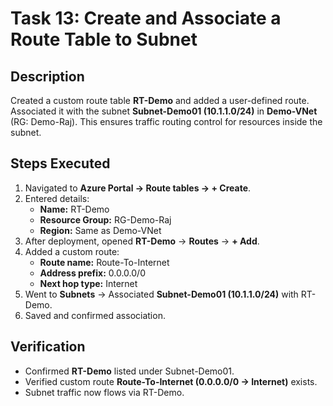 # Task 13: Create and Associate a Route Table to Subnet

## Description
Created a custom route table **RT-Demo** and added a user-defined route. Associated it with the subnet **Subnet-Demo01 (10.1.1.0/24)** in **Demo-VNet** (RG: Demo-Raj). This ensures traffic routing control for resources inside the subnet.

## Steps Executed
1. Navigated to **Azure Portal → Route tables → + Create**.
2. Entered details:
   - **Name:** RT-Demo
   - **Resource Group:** RG-Demo-Raj
   - **Region:** Same as Demo-VNet
3. After deployment, opened **RT-Demo** → **Routes** → **+ Add**.
4. Added a custom route:
   - **Route name:** Route-To-Internet  
   - **Address prefix:** 0.0.0.0/0  
   - **Next hop type:** Internet
5. Went to **Subnets** → Associated **Subnet-Demo01 (10.1.1.0/24)** with RT-Demo.
6. Saved and confirmed association.

## Verification
- Confirmed **RT-Demo** listed under Subnet-Demo01.  
- Verified custom route **Route-To-Internet (0.0.0.0/0 → Internet)** exists.  
- Subnet traffic now flows via RT-Demo.

